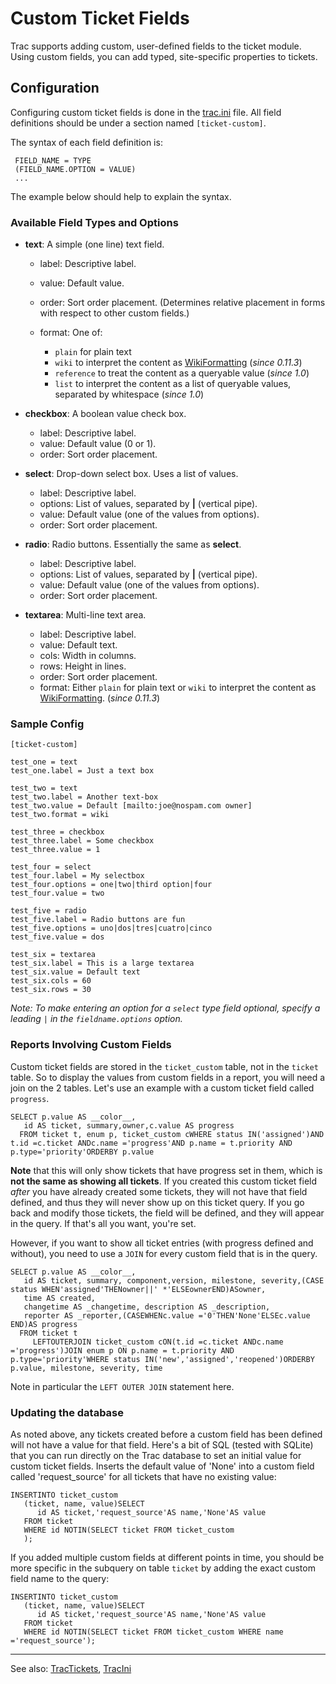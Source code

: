 # Custom Ticket Fields


Trac supports adding custom, user-defined fields to the ticket module. Using custom fields, you can add typed, site-specific properties to tickets.

## Configuration


Configuring custom ticket fields is done in the [trac.ini](trac-ini) file. All field definitions should be under a section named `[ticket-custom]`.


The syntax of each field definition is:

```wiki
 FIELD_NAME = TYPE
 (FIELD_NAME.OPTION = VALUE)
 ...
```


The example below should help to explain the syntax.

### Available Field Types and Options

- **text**: A simple (one line) text field.

  - label: Descriptive label.
  - value: Default value.
  - order: Sort order placement. (Determines relative placement in forms with respect to other custom fields.)
  - format: One of: 

    - `plain` for plain text 
    - `wiki` to interpret the content as [WikiFormatting](wiki-formatting) (*since 0.11.3*) 
    - `reference` to treat the content as a queryable value (*since 1.0*) 
    - `list` to interpret the content as a list of queryable values, separated by whitespace (*since 1.0*)
- **checkbox**: A boolean value check box.

  - label: Descriptive label.
  - value: Default value (0 or 1).
  - order: Sort order placement.
- **select**: Drop-down select box. Uses a list of values.

  - label: Descriptive label.
  - options: List of values, separated by **\|** (vertical pipe).
  - value: Default value (one of the values from options).
  - order: Sort order placement.
- **radio**: Radio buttons. Essentially the same as **select**.

  - label: Descriptive label.
  - options: List of values, separated by **\|** (vertical pipe).
  - value: Default value (one of the values from options).
  - order: Sort order placement.
- **textarea**: Multi-line text area.

  - label: Descriptive label.
  - value: Default text.
  - cols: Width in columns.
  - rows: Height in lines.
  - order: Sort order placement.
  - format: Either `plain` for plain text or `wiki` to interpret the content as [WikiFormatting](wiki-formatting). (*since 0.11.3*)

### Sample Config

```wiki
[ticket-custom]

test_one = text
test_one.label = Just a text box

test_two = text
test_two.label = Another text-box
test_two.value = Default [mailto:joe@nospam.com owner]
test_two.format = wiki

test_three = checkbox
test_three.label = Some checkbox
test_three.value = 1

test_four = select
test_four.label = My selectbox
test_four.options = one|two|third option|four
test_four.value = two

test_five = radio
test_five.label = Radio buttons are fun
test_five.options = uno|dos|tres|cuatro|cinco
test_five.value = dos

test_six = textarea
test_six.label = This is a large textarea
test_six.value = Default text
test_six.cols = 60
test_six.rows = 30
```

*Note: To make entering an option for a `select` type field optional, specify a leading `|` in the `fieldname.options` option.*

### Reports Involving Custom Fields


Custom ticket fields are stored in the `ticket_custom` table, not in the `ticket` table. So to display the values from custom fields in a report, you will need a join on the 2 tables. Let's use an example with a custom ticket field called `progress`.

```
SELECT p.value AS __color__,
   id AS ticket, summary,owner,c.value AS progress
  FROM ticket t, enum p, ticket_custom cWHERE status IN('assigned')AND t.id =c.ticket ANDc.name ='progress'AND p.name = t.priority AND p.type='priority'ORDERBY p.value
```

**Note** that this will only show tickets that have progress set in them, which is **not the same as showing all tickets**. If you created this custom ticket field *after* you have already created some tickets, they will not have that field defined, and thus they will never show up on this ticket query. If you go back and modify those tickets, the field will be defined, and they will appear in the query. If that's all you want, you're set.


However, if you want to show all ticket entries (with progress defined and without), you need to use a `JOIN` for every custom field that is in the query.

```
SELECT p.value AS __color__,
   id AS ticket, summary, component,version, milestone, severity,(CASE status WHEN'assigned'THENowner||' *'ELSEownerEND)ASowner,
   time AS created,
   changetime AS _changetime, description AS _description,
   reporter AS _reporter,(CASEWHENc.value ='0'THEN'None'ELSEc.value END)AS progress
  FROM ticket t
     LEFTOUTERJOIN ticket_custom cON(t.id =c.ticket ANDc.name ='progress')JOIN enum p ON p.name = t.priority AND p.type='priority'WHERE status IN('new','assigned','reopened')ORDERBY p.value, milestone, severity, time
```


Note in particular the `LEFT OUTER JOIN` statement here.

### Updating the database


As noted above, any tickets created before a custom field has been defined will not have a value for that field. Here's a bit of SQL (tested with SQLite) that you can run directly on the Trac database to set an initial value for custom ticket fields. Inserts the default value of 'None' into a custom field called 'request_source' for all tickets that have no existing value:

```
INSERTINTO ticket_custom
   (ticket, name, value)SELECT 
      id AS ticket,'request_source'AS name,'None'AS value
   FROM ticket 
   WHERE id NOTIN(SELECT ticket FROM ticket_custom
   );
```


If you added multiple custom fields at different points in time, you should be more specific in the subquery on table `ticket` by adding the exact custom field name to the query:

```
INSERTINTO ticket_custom
   (ticket, name, value)SELECT 
      id AS ticket,'request_source'AS name,'None'AS value
   FROM ticket 
   WHERE id NOTIN(SELECT ticket FROM ticket_custom WHERE name ='request_source');
```

---


See also: [TracTickets](trac-tickets), [TracIni](trac-ini)